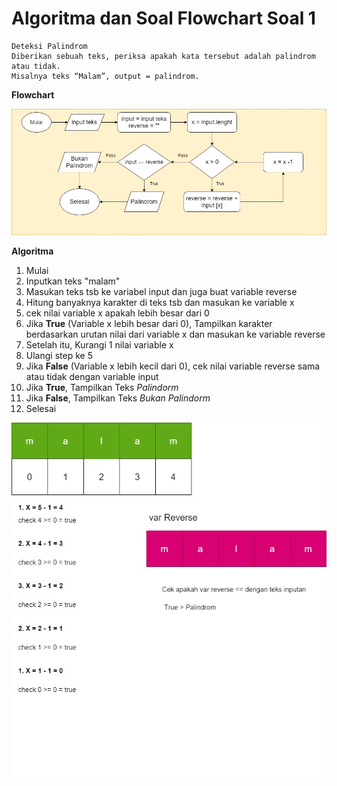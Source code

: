 # Algoritma dan Soal Flowchart Soal 1

```
Deteksi Palindrom
Diberikan sebuah teks, periksa apakah kata tersebut adalah palindrom atau tidak.
Misalnya teks “Malam”, output = palindrom.
```

**Flowchart**

![](./diagram-Page-1.jpg)

**Algoritma**

1. Mulai
2. Inputkan teks "malam"
3. Masukan teks tsb ke variabel input dan juga buat variable reverse
4. Hitung banyaknya karakter di teks tsb dan masukan ke variable x
5. cek nilai variable x apakah lebih besar dari 0
6. Jika **True** (Variable x lebih besar dari 0), Tampilkan karakter berdasarkan urutan nilai dari variable x dan masukan ke variable reverse
7. Setelah itu, Kurangi 1 nilai variable x
8. Ulangi step ke 5
9. Jika **False** (Variable x lebih kecil dari 0), cek nilai variable reverse sama atau tidak dengan variable input
10. Jika **True**, Tampilkan Teks *Palindorm*
11. Jika **False**, Tampilkan Teks *Bukan Palindorm*  
12. Selesai
    
![](./algoritma%20soal%201.jpg)
